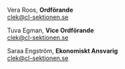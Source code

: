 Vera Roos, **Ordförande**  
clek@cl-sektionen.se

Tuva Egman, **Vice Ordförande**  
clek@cl-sektionen.se

Saraa Engström, **Ekonomiskt Ansvarig**  
clek@cl-sektionen.se